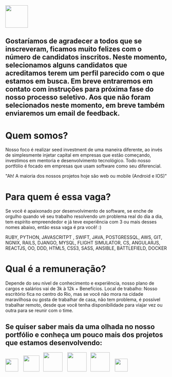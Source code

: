<img height="70" src="https://s3-sa-east-1.amazonaws.com/site-elo/files/innvent.png" >

## Gostaríamos de agradecer a todos que se inscreveram, ficamos muito felizes com o número de candidatos inscritos. Neste momento, selecionamos alguns candidatos que acreditamos terem um perfil parecido com o que estamos em busca.  Em breve entraremos em contato com instruções para próxima fase do nosso processo seletivo. Aos que não foram selecionados neste momento, em breve também enviaremos um email de feedback.

# Quem somos?

Nosso foco é realizar seed investment de uma maneira diferente, ao invés de simplesmente injetar capital em empresas que estão começando, investimos em mentoria e desenvolvimento tecnológico. Todo nosso portfólio é focado em empresas que usam software como seu diferencial.

"Ah! A maioria dos nossos projetos hoje são web ou mobile (Android e IOS)"

# Para quem é essa vaga?

Se você é apaixonado por desenvolvimento de software, se enche de orgulho quando vê seu trabalho resolvendo um problema real do dia a dia, tem espírito empreendedor e já teve experiência com 3 ou mais desses nomes abaixo, então essa vaga é pra você! :)

RUBY, PYTHON, JAVASCRITPT , SWIFT, JAVA, POSTGRESSQL, AWS, GIT, NGNIX, RAILS, DJANGO, MYSQL, FLIGHT SIMULATOR, CS, ANGULARJS, REACTJS, OO, DDD, HTML5, CSS3, SASS, ANSIBLE, BATTLEFIELD, DOCKER 

# Qual é a remuneração?

Depende do seu nível de conhecimento e experiência, nosso plano de cargos e salários vai de 3k à 12k  + Benefícios.
Local de trabalho:
Nosso escritório fica no centro do Rio, mas se você não mora na cidade maravilhosa ou gosta de trabalhar de casa, não tem problema, é possível trabalhar remoto, desde que você tenha disponibilidade para viajar vez ou outra para se reunir com o time.

## Se quiser saber mais da uma olhada no nosso portfólio e conheça um pouco mais dos projetos que estamos desenvolvendo:

<a href="http://www.ativore.com" target="_blank"><img height="40" src="https://s3-sa-east-1.amazonaws.com/site-elo/files/ativore.png" ></a>  &nbsp;&nbsp;  <a href="http://beepsaude.com.br" target="_blank"> <img height="50" src="https://s3-sa-east-1.amazonaws.com/site-elo/files/beep.png" ></a>  &nbsp;&nbsp;<a href="http://www.grupobrmed.com.br" target="_blank"><img height="60" src="https://s3-sa-east-1.amazonaws.com/site-elo/files/brmed.png" ></a> &nbsp;&nbsp;  <a href="http://gomus.com.br" target="_blank"><img height="60" src="https://s3-sa-east-1.amazonaws.com/site-elo/files/gomus.jpg" ></a> &nbsp;&nbsp;<a href="https://touts.com.br" target="_blank"><img height="60" src="https://s3-sa-east-1.amazonaws.com/site-elo/files/touts.png" ></a> &nbsp;&nbsp; <a href="http://minhacorridaapp.com.br" target="_blank"><img height="40" src="https://s3-sa-east-1.amazonaws.com/site-elo/files/minha-corrida.png" ></a>


